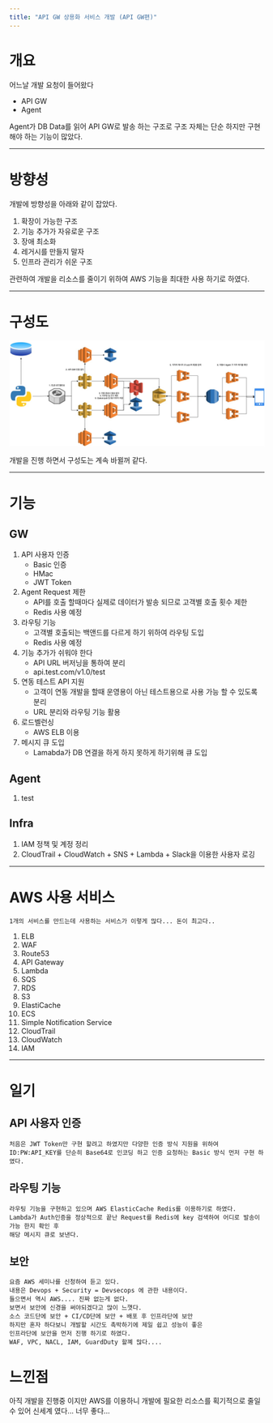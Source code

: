 ```yaml
---
title: "API GW 상용화 서비스 개발 (API GW편)"
---
```


# 개요

어느날 개발 요청이 들어왔다

- API GW
- Agent

Agent가 DB Data를 읽어 API GW로 발송 하는 구조로 구조 자체는 단순 하지만 구현해야 하는 기능이 많았다.</br>

---

# 방향성

개발에 방향성을 아래와 같이 잡았다.

1. 확장이 가능한 구조
1. 기능 추가가 자유로운 구조
1. 장애 최소화
1. 레거시를 만들지 말자
1. 인프라 관리가 쉬운 구조

관련하여 개발을 리소스를 줄이기 위하여 AWS 기능을 최대한 사용 하기로 하였다.

---

# 구성도

![구성도](https://github.com/Tosi123/Tosi123.github.io/blob/master/assets/image/api_gateway.jpg?raw=true)

개발을 진행 하면서 구성도는 계속 바뀔꺼 같다.

---

# 기능

## GW

1. API 사용자 인증
   - Basic 인증
   - HMac
   - JWT Token
1. Agent Request 제한
   - API를 호출 할때마다 실제로 데이터가 발송 되므로 고객별 호출 횟수 제한
   - Redis 사용 예정
1. 라우팅 기능
   - 고객별 호출되는 백앤드를 다르게 하기 위하여 라우팅 도입
   - Redis 사용 예정
1. 기능 추가가 쉬워야 한다
   - API URL 버저닝을 통하여 분리
   - api.test.com/v1.0/test
1. 연동 테스트 API 지원
   - 고객이 연동 개발을 할때 운영용이 아닌 테스트용으로 사용 가능 할 수 있도록 분리
   - URL 분리와 라우팅 기능 활용
1. 로드벨런싱
   - AWS ELB 이용
1. 메시지 큐 도입
   - Lamabda가 DB 연결을 하게 하지 못하게 하기위해 큐 도입

## Agent

1. test

## Infra

1. IAM 정책 및 계정 정리
1. CloudTrail + CloudWatch + SNS + Lambda + Slack을 이용한 사용자 로깅

---

# AWS 사용 서비스

```text
1개의 서비스를 만드는데 사용하는 서비스가 이렇게 많다... 돈이 최고다..
```

1. ELB
1. WAF
1. Route53
1. API Gateway
1. Lambda
1. SQS
1. RDS
1. S3
1. ElastiCache
1. ECS
1. Simple Notification Service
1. CloudTrail
1. CloudWatch
1. IAM

---

# 일기

## API 사용자 인증

```text
처음은 JWT Token만 구현 할려고 하였지만 다양한 인증 방식 지원을 위하여
ID:PW:API_KEY를 단순히 Base64로 인코딩 하고 인증 요청하는 Basic 방식 먼저 구현 하였다.
```

## 라우팅 기능

```text
라우팅 기능을 구현하고 있으며 AWS ElasticCache Redis를 이용하기로 하였다.
Lambda가 Auth인증을 정상적으로 끝난 Request를 Redis에 key 검색하여 어디로 발송이 가능 한지 확인 후
해당 메시지 큐로 보낸다.
```

## 보안

```text
요즘 AWS 세미나를 신청하여 듣고 있다.
내용은 Devops + Security = Devsecops 에 관한 내용이다.
들으면서 역시 AWS.... 진짜 없는게 없다.
보면서 보안에 신경을 써야되겠다고 많이 느꼇다.
소스 코드단에 보안 + CI/CD단에 보안 + 배포 후 인프라단에 보안
하지만 혼자 하다보니 개발할 시간도 촉박하기에 제일 쉽고 성능이 좋은
인프라단에 보안을 먼저 진행 하기로 하였다.
WAF, VPC, NACL, IAM, GuardDuty 할꼐 많다....
```

# 느낀점

아직 개발을 진행중 이지만 AWS를 이용하니 개발에 필요한 리소스를 획기적으로 줄일수 있어 신세계 였다...
너무 좋다...
